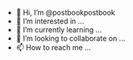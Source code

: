 - 👋 Hi, I’m @postbookpostbook
- 👀 I’m interested in ...
- 🌱 I’m currently learning ...
- 💞️ I’m looking to collaborate on ...
- 📫 How to reach me ...

<!---
postbookpostbook/postbookpostbook is a ✨ special ✨ repository because its `README.md` (this file) appears on your GitHub profile.
You can click the Preview link to take a look at your changes.
--->
